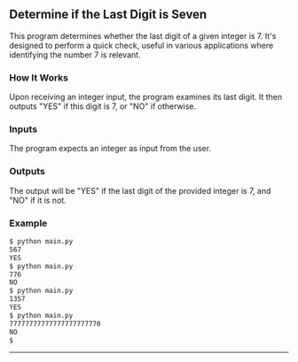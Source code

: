 ## Determine if the Last Digit is Seven

This program determines whether the last digit of a given integer is 7. It's designed to perform a quick check, useful in various applications where identifying the number 7 is relevant.

### How It Works

Upon receiving an integer input, the program examines its last digit. It then outputs "YES" if this digit is 7, or "NO" if otherwise.

### Inputs

The program expects an integer as input from the user.

### Outputs

The output will be "YES" if the last digit of the provided integer is 7, and "NO" if it is not.

### Example

```bash
$ python main.py
567
YES
$ python main.py
776
NO
$ python main.py
1357
YES
$ python main.py
77777777777777777777770
NO
$ 
```

---

